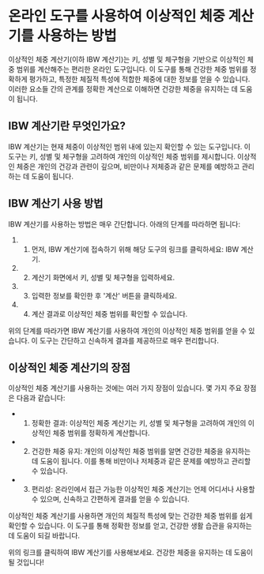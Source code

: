 온라인 도구를 사용하여 이상적인 체중 계산기를 사용하는 방법
=================================

이상적인 체중 계산기(이하 IBW 계산기)는 키, 성별 및 체구형을 기반으로 이상적인 체중 범위를 계산해주는 편리한 온라인 도구입니다. 이 도구를 통해 건강한 체중 범위를 정확하게 평가하고, 특정한 체질적 특성에 적합한 체중에 대한 정보를 얻을 수 있습니다. 이러한 요소들 간의 관계를 정확한 계산으로 이해하면 건강한 체중을 유지하는 데 도움이 됩니다.

IBW 계산기란 무엇인가요?
---------------

IBW 계산기는 현재 체중이 이상적인 범위 내에 있는지 확인할 수 있는 도구입니다. 이 도구는 키, 성별 및 체구형을 고려하여 개인의 이상적인 체중 범위를 제시합니다. 이상적인 체중은 개인의 건강과 관련이 깊으며, 비만이나 저체중과 같은 문제를 예방하고 관리하는 데 도움이 됩니다.

IBW 계산기 사용 방법
-------------

IBW 계산기를 사용하는 방법은 매우 간단합니다. 아래의 단계를 따라하면 됩니다:

1. 1. 먼저, IBW 계산기에 접속하기 위해 해당 도구의 링크를 클릭하세요: IBW 계산기.
2. 2. 계산기 화면에서 키, 성별 및 체구형을 입력하세요.
3. 3. 입력한 정보를 확인한 후 '계산' 버튼을 클릭하세요.
4. 4. 계산 결과로 이상적인 체중 범위를 확인할 수 있습니다.

위의 단계를 따라가면 IBW 계산기를 사용하여 개인의 이상적인 체중 범위를 얻을 수 있습니다. 이 도구는 간단하고 신속하게 결과를 제공하므로 매우 편리합니다.

이상적인 체중 계산기의 장점
---------------

이상적인 체중 계산기를 사용하는 것에는 여러 가지 장점이 있습니다. 몇 가지 주요 장점은 다음과 같습니다:

- 1. 정확한 결과: 이상적인 체중 계산기는 키, 성별 및 체구형을 고려하여 개인의 이상적인 체중 범위를 정확하게 계산합니다.
- 2. 건강한 체중 유지: 개인의 이상적인 체중 범위를 알면 건강한 체중을 유지하는 데 도움이 됩니다. 이를 통해 비만이나 저체중과 같은 문제를 예방하고 관리할 수 있습니다.
- 3. 편리성: 온라인에서 접근 가능한 이상적인 체중 계산기는 언제 어디서나 사용할 수 있으며, 신속하고 간편하게 결과를 얻을 수 있습니다.

이상적인 체중 계산기를 사용하면 개인의 체질적 특성에 맞는 건강한 체중 범위를 쉽게 확인할 수 있습니다. 이 도구를 통해 정확한 정보를 얻고, 건강한 생활 습관을 유지하는 데 도움이 되길 바랍니다.

위의 링크를 클릭하여 IBW 계산기를 사용해보세요. 건강한 체중을 유지하는 데 도움이 될 것입니다!
